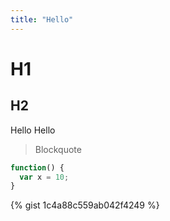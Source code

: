 ```yaml
---
title: "Hello"
---
```


# H1

## H2

Hello Hello

> Blockquote

```js
function() {
  var x = 10;
}
```

{% gist 1c4a88c559ab042f4249 %}
